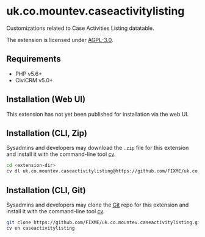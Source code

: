 # uk.co.mountev.caseactivitylisting

Customizations related to Case Activities Listing datatable.

The extension is licensed under [AGPL-3.0](LICENSE.txt).

## Requirements

* PHP v5.6+
* CiviCRM v5.0+

## Installation (Web UI)

This extension has not yet been published for installation via the web UI.

## Installation (CLI, Zip)

Sysadmins and developers may download the `.zip` file for this extension and
install it with the command-line tool [cv](https://github.com/civicrm/cv).

```bash
cd <extension-dir>
cv dl uk.co.mountev.caseactivitylisting@https://github.com/FIXME/uk.co.mountev.caseactivitylisting/archive/master.zip
```

## Installation (CLI, Git)

Sysadmins and developers may clone the [Git](https://en.wikipedia.org/wiki/Git) repo for this extension and
install it with the command-line tool [cv](https://github.com/civicrm/cv).

```bash
git clone https://github.com/FIXME/uk.co.mountev.caseactivitylisting.git
cv en caseactivitylisting
```
